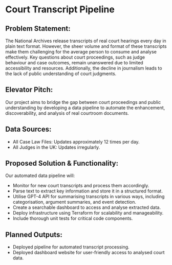 # Court Transcript Pipeline

## Problem Statement:
The National Archives release transcripts of real court hearings every day in plain text format. However, the sheer volume and format of these transcripts make them challenging for the average person to consume and analyse effectively. Key questions about court proceedings, such as judge behaviour and case outcomes, remain unanswered due to limited accessibility and resources. Additionally, the decline in journalism leads to the lack of public understanding of court judgments. 

## Elevator Pitch:
Our project aims to bridge the gap between court proceedings and public understanding by developing a data pipeline to automate the enhancement, discoverability, and analysis of real courtroom documents. 

## Data Sources:
- All Case Law Files: Updates approximately 12 times per day.
- All Judges in the UK: Updates irregularly.

## Proposed Solution & Functionality:
Our automated data pipeline will:
- Monitor for new court transcripts and process them accordingly.
- Parse text to extract key information and store it in a structured format.
- Utilise GPT-4 API for summarising transcripts in various ways, including categorisation, argument summaries, and event detection.
- Create a searchable dashboard to access and analyse extracted data.
- Deploy infrastructure using Terraform for scalability and manageability.
- Include thorough unit tests for critical code components.

## Planned Outputs:
- Deployed pipeline for automated transcript processing.
- Deployed dashboard website for user-friendly access to analysed court data.
